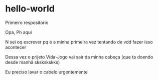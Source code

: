 # hello-world
Primeiro respositório

Opa, Ph aqui

N sei oq escrever pq é a minha primeira vez tentando de vdd fazer isso acontecer

Dessa vez o prijeto Vida-Jogo vai sair da minha cabeça (que ta doendo desde manhã skskskskks)

Eu preciso lavar o cabelo urgentemente
